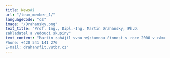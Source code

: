 ```yaml
---
title: News#1
url: "/team_member_1/"
languageCode: "cs"
image: "/Drahansky.png"
text_title: "Prof. Ing., Dipl.-Ing. Martin Drahansky, Ph.D.
zakladatel a vedoucí skupiny"
text_content: "Martin zahájil svou výzkumnou činnost v roce 2000 v rámci celoročního projektu zaměřeného na zpracování otisků prstů. Dále jeho MSc. práce byla věnována porovnání komprese otisků prstů a biometrických šablon. V roce 2001 promoval na Fakultě elektrotechniky a informatiky VUT a současně na Fakultě elektrotechniky FernUniversität v německém Hagenu. Jeho Ph.D. práce byla zaměřena na generování kryptografických klíčů z otisků prstů, které obhájil v roce 2005 na Fakultě informačních technologií VUT. V roce 2009 se Martin úspěšně habilitoval – jeho práce opět pokrývala různá témata z oblasti otisků prstů. V roce 2017 byl povýšen na řádného profesora. Martin pracoval v letech 2002 až 2005 na University of Siegen, Institute of Measurement Technology (Německo) a také spolupracoval s Fraunhofer Gesellschaft IGD v Darmstadtu (Německo). V roce 2014 odešel na půl roku na dovolenou na Tokyo Institute of Technology (Japonsko). V posledních letech se zaměřuje na oblasti spojené s biometrickými systémy – zpracování obrazu a videa, senzorické systémy (včetně embedded systémů a robotiky) a IT bezpečnost. V neposlední řadě stojí za zmínku jeho volnočasové aktivity – judo, horské kolo, via ferraty, fitness a mineralogie plus entomologie.
Phone: +420 541 141 276
E-mail: drahan@fit.vutbr.cz"
---
```

